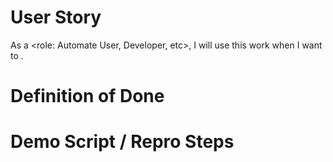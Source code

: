 # User Story

As a <role: Automate User, Developer, etc>, I will use this work when I want to <use case>.

# Definition of Done

# Demo Script / Repro Steps

